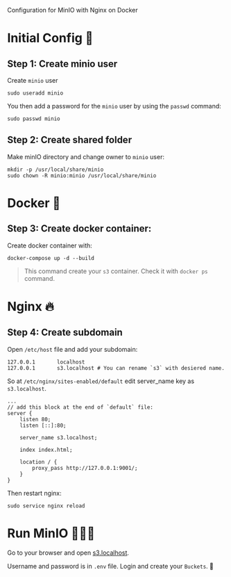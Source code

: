 Configuration for MinIO with Nginx on Docker 
# Initial Config 🦜
## Step 1: Create minio user
Create `minio` user
    
    sudo useradd minio
    

You then add a password for the `minio` user by using the `passwd` command:
    
    sudo passwd minio
    
## Step 2: Create shared folder
Make minIO directory and change owner to `minio` user:
    
    mkdir -p /usr/local/share/minio
    sudo chown -R minio:minio /usr/local/share/minio
    

# Docker 🐳
## Step 3: Create docker container:
Create docker container with:
    
    docker-compose up -d --build
    
    
> This command create your `s3` container. Check it with `docker ps` command.


# Nginx 🔥
## Step 4: Create subdomain
Open `/etc/host` file and add your subdomain:

    127.0.0.1       localhost 
    127.0.0.1       s3.localhost # You can rename `s3` with desiered name.

So at `/etc/nginx/sites-enabled/default` edit server_name key as `s3.localhost`.

    ...
    // add this block at the end of `default` file:
    server {
        listen 80;
        listen [::]:80;

        server_name s3.localhost;

        index index.html;

        location / {
            proxy_pass http://127.0.0.1:9001/;
        }
    }

Then restart nginx:
    
    sudo service nginx reload
    

 # Run MinIO 🏃🏽‍♂️
 Go to your browser and open [s3.localhost](http://s3.localhost).

 Username and password is in `.env` file. Login and create your `Buckets`. 🌟

